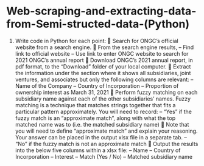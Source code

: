 # Web-scraping-and-extracting-data-from-Semi-structed-data-(Python)
1.	Write code in Python for each point:
	Search for ONGC’s official website from a search engine.
	From the search engine results,
–	Find link to official website
–	Use link to enter ONGC website to search for 2021 ONGC’s annual report
	Download ONGC’s 2021 annual report, in pdf format, to the “Download” folder of your local computer.
	Extract the information under the section where it shows all subsidiaries, joint ventures, and associates but only the following columns are relevant:
–	Name of the Company
–	Country of Incorporation
–	Proportion of ownership interest as March 31, 2021
	Perform fuzzy matching on each subsidiary name against each of the other subsidiaries’ names. Fuzzy matching is a technique that matches strings together that fits a particular pattern approximately. You will need to record:
–	“Yes” if the fuzzy match is an “approximate match”, along with what the top matched name was to (i.e. the matched subsidiary name)
	Note that you will need to define “approximate match” and explain your reasoning. Your answer can be placed in the output xlsx file in a separate tab.
–	“No” if the fuzzy match is not an approximate match
	Output the results into the below five columns within a xlsx file:
–	Name
–	Country of Incorporation
–	Interest
–	Match (Yes / No)
–	Matched subsidiary name
